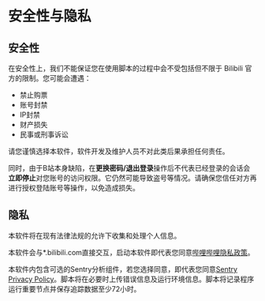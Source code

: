 # 安全性与隐私

## 安全性

在安全性上，我们不能保证您在使用脚本的过程中会不受包括但不限于 Bilibili 官方的限制。您可能会遭遇：

- 禁止购票
- 账号封禁
- IP封禁
- 财产损失
- 民事或刑事诉讼

请您谨慎选择本软件，软件开发及维护人员不对此类后果承担任何责任。

同时，由于B站本身缺陷，在**更换密码/退出登录**操作后不代表已经登录的会话会**立即停止**对您账号的访问权限。它仍然可能导致盗号等情况。请确保您信任对方再进行授权登陆账号等操作，以免造成损失。

## 隐私

本软件将在现有法律法规的允许下收集和处理个人信息。

本软件会与*.bilibili.com直接交互，启动本软件即代表您同意[哔哩哔哩隐私政策](https://www.bilibili.com/blackboard/privacy-pc.html)。

本软件内包含可选的Sentry分析组件，若您选择同意，即代表您同意[Sentry Privacy Policy](https://sentry.io/privacy/)。脚本将在必要时上传错误信息及运行环境信息。脚本将记录程序运行重要节点并保存追踪数据至少72小时。